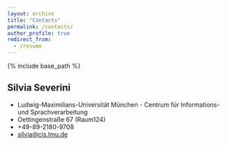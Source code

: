 ```yaml
---
layout: archive
title: "Contacts"
permalink: /contacts/
author_profile: true
redirect_from:
  - /resume
---
```


{% include base_path %}

## Silvia Severini

* Ludwig-Maximilians-Universität München - Centrum für Informations- und Sprachverarbeitung
* Oettingenstraße 67 (Raum124)
* +49-89-2180-9708
* silvia@cis.lmu.de
